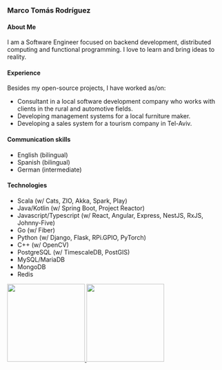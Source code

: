 ### Marco Tomás Rodríguez

#### About Me

I am a Software Engineer focused on backend development, distributed computing and functional programming. I love to learn and bring ideas to reality.

#### Experience

Besides my open-source projects, I have worked as/on:

 - Consultant in a local software development company who works with clients in the rural and automotive fields.
 - Developing management systems for a local furniture maker.
 - Developing a sales system for a tourism company in Tel-Aviv.
 
#### Communication skills

 - English (bilingual)
 - Spanish (bilingual)
 - German (intermediate)

#### Technologies

- Scala (w/ Cats, ZIO, Akka, Spark, Play)
- Java/Kotlin (w/ Spring Boot, Project Reactor)
- Javascript/Typescript (w/ React, Angular, Express, NestJS, RxJS, Johnny-Five)
- Go (w/ Fiber)
- Python (w/ Django, Flask, RPi.GPIO, PyTorch)
- C++ (w/ OpenCV)
- PostgreSQL (w/ TimescaleDB, PostGIS)
- MySQL/MariaDB
- MongoDB
- Redis

<p align="left">
<a href="https://github.com/MarcoTomasRodriguez">
  <img height="180em" src="https://github-readme-stats-eight-theta.vercel.app/api?username=MarcoTomasRodriguez&layout=compact&theme=vue-dark" />
  <img height="180em" src="https://github-readme-stats-eight-theta.vercel.app/api/top-langs/?username=MarcoTomasRodriguez&layout=compact&theme=vue-dark" />
</a>
</p>

